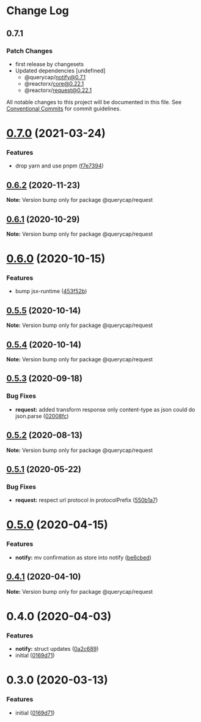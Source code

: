 # Change Log

## 0.7.1

### Patch Changes

- first release by changesets
- Updated dependencies [undefined]
  - @querycap/notify@0.7.1
  - @reactorx/core@0.22.1
  - @reactorx/request@0.22.1

All notable changes to this project will be documented in this file.
See [Conventional Commits](https://conventionalcommits.org) for commit guidelines.

# [0.7.0](https://github.com/querycap/webappkit/compare/@querycap/request@0.6.2...@querycap/request@0.7.0) (2021-03-24)

### Features

- drop yarn and use pnpm ([f7e7394](https://github.com/querycap/webappkit/commit/f7e7394e1531ffb96ecb3e393e8131451f3e1d9f))

## [0.6.2](https://github.com/querycap/webappkit/compare/@querycap/request@0.6.1...@querycap/request@0.6.2) (2020-11-23)

**Note:** Version bump only for package @querycap/request

## [0.6.1](https://github.com/querycap/webappkit/compare/@querycap/request@0.6.0...@querycap/request@0.6.1) (2020-10-29)

**Note:** Version bump only for package @querycap/request

# [0.6.0](https://github.com/querycap/webappkit/compare/@querycap/request@0.5.5...@querycap/request@0.6.0) (2020-10-15)

### Features

- bump jsx-runtime ([453f52b](https://github.com/querycap/webappkit/commit/453f52b4a7b0e0f987de76da08c9bbb4d39802f8))

## [0.5.5](https://github.com/querycap/webappkit/compare/@querycap/request@0.5.4...@querycap/request@0.5.5) (2020-10-14)

**Note:** Version bump only for package @querycap/request

## [0.5.4](https://github.com/querycap/webappkit/compare/@querycap/request@0.5.3...@querycap/request@0.5.4) (2020-10-14)

**Note:** Version bump only for package @querycap/request

## [0.5.3](https://github.com/querycap/webappkit/compare/@querycap/request@0.5.2...@querycap/request@0.5.3) (2020-09-18)

### Bug Fixes

- **request:** added transform response only content-type as json could do json.parse ([02008fc](https://github.com/querycap/webappkit/commit/02008fc55d668165070b190194c7e375a7276581))

## [0.5.2](https://github.com/querycap/webappkit/compare/@querycap/request@0.5.1...@querycap/request@0.5.2) (2020-08-13)

**Note:** Version bump only for package @querycap/request

## [0.5.1](https://github.com/querycap/webappkit/compare/@querycap/request@0.5.0...@querycap/request@0.5.1) (2020-05-22)

### Bug Fixes

- **request:** respect url protocol in protocolPrefix ([550b1a7](https://github.com/querycap/webappkit/commit/550b1a7bee0e32e6bad258d13eca85f8038c6643))

# [0.5.0](https://github.com/querycap/webappkit/compare/@querycap/request@0.4.1...@querycap/request@0.5.0) (2020-04-15)

### Features

- **notify:** mv confirmation as store into notify ([be6cbed](https://github.com/querycap/webappkit/commit/be6cbedb6fa3450214c8742f61497a9335373818))

## [0.4.1](https://github.com/querycap/webappkit/compare/@querycap/request@0.4.0...@querycap/request@0.4.1) (2020-04-10)

**Note:** Version bump only for package @querycap/request

# 0.4.0 (2020-04-03)

### Features

- **notify:** struct updates ([0a2c689](https://github.com/querycap/webappkit/commit/0a2c689b23a8c85d1b2685e2e02978a960e87259))
- initial ([0169d71](https://github.com/querycap/webappkit/commit/0169d7105336e71af8f7b32544ae49e29706b189))

# 0.3.0 (2020-03-13)

### Features

- initial ([0169d71](https://github.com/querycap/webappkit/commit/0169d7105336e71af8f7b32544ae49e29706b189))

